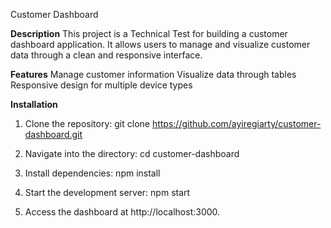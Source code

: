 Customer Dashboard

**Description**
This project is a Technical Test for building a customer dashboard application. It allows users to manage and visualize customer data through a clean and responsive interface.

**Features**
Manage customer information
Visualize data through tables
Responsive design for multiple device types

**Installation**
1. Clone the repository:
   git clone https://github.com/ayiregiarty/customer-dashboard.git

2. Navigate into the directory:
   cd customer-dashboard

3. Install dependencies:
   npm install
   
4. Start the development server:
   npm start
   
5. Access the dashboard at http://localhost:3000.
